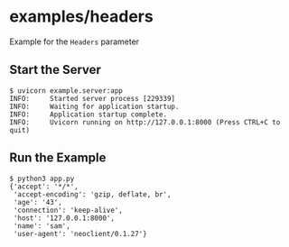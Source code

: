 # examples/headers
Example for the `Headers` parameter

## Start the Server
```console
$ uvicorn example.server:app
INFO:     Started server process [229339]
INFO:     Waiting for application startup.
INFO:     Application startup complete.
INFO:     Uvicorn running on http://127.0.0.1:8000 (Press CTRL+C to quit)
```

## Run the Example
```console
$ python3 app.py
{'accept': '*/*',
 'accept-encoding': 'gzip, deflate, br',
 'age': '43',
 'connection': 'keep-alive',
 'host': '127.0.0.1:8000',
 'name': 'sam',
 'user-agent': 'neoclient/0.1.27'}
```